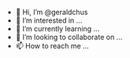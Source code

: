 - 👋 Hi, I’m @geraldchus
- 👀 I’m interested in ...
- 🌱 I’m currently learning ...
- 💞️ I’m looking to collaborate on ...
- 📫 How to reach me ...

<!---
geraldchus/geraldchus is a ✨ special ✨ repository because its `README.md` (this file) appears on your GitHub profile.
You can click the Preview link to take a look at your changes.
--->
